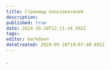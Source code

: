 ```yaml
---
title: Страницы пользователей
description: 
published: true
date: 2024-10-20T12:11:34.592Z
tags: 
editor: markdown
dateCreated: 2024-09-10T19:07:40.492Z
---
```


.